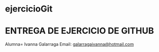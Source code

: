 # ejercicioGit
# ENTREGA DE EJERCICIO DE GITHUB
Alumna= Ivanna Galarraga
Email: galarragaivanna@hotmail.com
